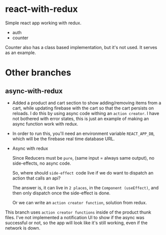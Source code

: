 # react-with-redux

Simple react app working with redux.

- auth
- counter

Counter also has a class based implementation, but it's not used. It serves as an example.

# Other branches

## async-with-redux

- Added a product and cart section to show adding/removing items from a cart, while updating firebase with the cart so that the cart persists on reloads. I do this by using async code withing an `action creator`. I have not bothered with error states, this is just an example of making an async function work with redux.

- In order to run this, you'll need an environment variable `REACT_APP_DB`, which will be the firebase real time database URL.

- Async with redux

  Since Reducers must be `pure`, (same input = always same output), no side-effects, no async code.

  So, where should `side-effect `code live if we do want to dispatch an action that calls an api?

  The answer is, it can live in `2 places`, in the `Component (useEffect)`, and then only dispatch once the side-effect is done.

  Or we can write an `action creator function`, solution from redux.

This branch uses `action creator functions` inside of the product thunk files.
I've not implemented a notification UI to show if the async was successful or not, so the app will look like it's still working, even if the network is down.
